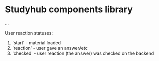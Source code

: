# Studyhub components library

...

User reaction statuses:
1. 'start' - material loaded
2. 'reaction' - user gave an answer/etc
3. 'checked' - user reaction (the answer) was checked on the backend
